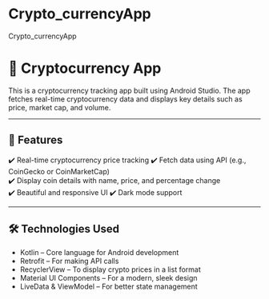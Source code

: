 # Crypto_currencyApp
Crypto_currencyApp
# 🚀 Cryptocurrency App

This is a cryptocurrency tracking app built using Android Studio. The app fetches real-time cryptocurrency data and displays key details such as price, market cap, and volume.

---

## 📌 Features
✔️ Real-time cryptocurrency price tracking 
✔️ Fetch data using API (e.g., CoinGecko or CoinMarketCap)  
✔️ Display coin details with name, price, and percentage change  
✔️ Beautiful and responsive UI
✔️ Dark mode support 

---

## 🛠️ Technologies Used
- Kotlin – Core language for Android development  
- Retrofit – For making API calls  
- RecyclerView – To display crypto prices in a list format  
- Material UI Components – For a modern, sleek design  
- LiveData & ViewModel – For better state management   



